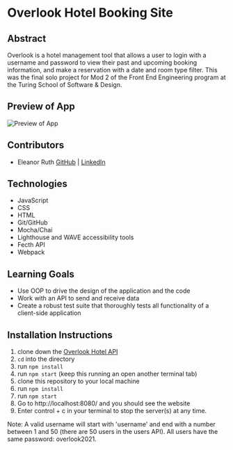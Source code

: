 # Overlook Hotel Booking Site

## Abstract

Overlook is a hotel management tool that allows a user to login with a username and password to view their past and upcoming booking information, and make a reservation with a date and room type filter. This was the final solo project for Mod 2 of the Front End Engineering program at the Turing School of Software & Design.

## Preview of App
![Preview of App](https://media.giphy.com/media/IMo3wbmpNs0o3bSAuJ/giphy.gif)

## Contributors 
- Eleanor Ruth [GitHub](https://github.com/Eleanorgruth) | [LinkedIn](https://www.linkedin.com/in/eleanorgruth/)

## Technologies 
- JavaScript
- CSS
- HTML
- Git/GitHub
- Mocha/Chai
- Lighthouse and WAVE accessibility tools
- Fecth API
- Webpack


## Learning Goals
- Use OOP to drive the design of the application and the code
- Work with an API to send and receive data
- Create a robust test suite that thoroughly tests all functionality of a client-side application

## Installation Instructions 
1. clone down the [Overlook Hotel API](https://github.com/turingschool-examples/webpack-starter-kit)
2. `cd` into the directory
3. run `npm install`
4. run `npm start` (keep this running an open another terminal tab)
5. clone this repository to your local machine
6. run `npm install`
7. run `npm start`
8. Go to http://localhost:8080/ and you should see the website
9. Enter control + c in your terminal to stop the server(s) at any time.

Note: A valid username will start with 'username' and end with a number between 1 and 50 (there are 50 users in the users API). All users have the same password: overlook2021.
